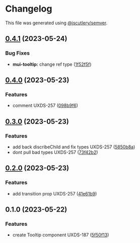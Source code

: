 # Changelog

This file was generated using [@jscutlery/semver](https://github.com/jscutlery/semver).

## [0.4.1](https://github.com/Availity/element/compare/@availity/mui-tooltip@0.4.0...@availity/mui-tooltip@0.4.1) (2023-05-24)


### Bug Fixes

* **mui-tooltip:** change ref type ([1f52f5f](https://github.com/Availity/element/commit/1f52f5fa988c670923b450c6a971c19e4b624136))

## [0.4.0](https://github.com/Availity/element/compare/@availity/mui-tooltip@0.3.0...@availity/mui-tooltip@0.4.0) (2023-05-23)


### Features

* comment UXDS-257 ([098b9f6](https://github.com/Availity/element/commit/098b9f633147d7288ea80512ad67dfc727e5e2d4))

## [0.3.0](https://github.com/Availity/element/compare/@availity/mui-tooltip@0.2.0...@availity/mui-tooltip@0.3.0) (2023-05-23)


### Features

* add back discribeChild and fix types UXDS-257 ([5850b8a](https://github.com/Availity/element/commit/5850b8a2f7787a6ebd15773e08c74ae51658abc8))
* dont pull bad types UXDS-257 ([73f42b2](https://github.com/Availity/element/commit/73f42b2471b71b6d29a99a2f5db68818632843a2))

## [0.2.0](https://github.com/Availity/element/compare/@availity/mui-tooltip@0.1.0...@availity/mui-tooltip@0.2.0) (2023-05-23)


### Features

* add transition prop UXDS-257 ([41e61b9](https://github.com/Availity/element/commit/41e61b94ffb17c15fe49591bb34f6548f8a0bdf2))

## 0.1.0 (2023-05-22)


### Features

* create Tooltip component UXDS-187 ([5f50f13](https://github.com/Availity/element/commit/5f50f13b17d3f75a107bbee1a83ac35cfc326b81))
